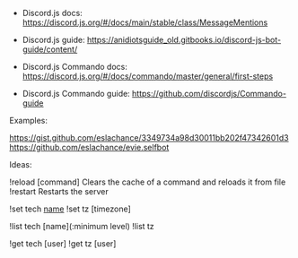 * Discord.js docs: https://discord.js.org/#/docs/main/stable/class/MessageMentions
* Discord.js guide: https://anidiotsguide_old.gitbooks.io/discord-js-bot-guide/content/

* Discord.js Commando docs: https://discord.js.org/#/docs/commando/master/general/first-steps
* Discord.js Commando guide: https://github.com/discordjs/Commando-guide

Examples:

https://gist.github.com/eslachance/3349734a98d30011bb202f47342601d3
https://github.com/eslachance/evie.selfbot

Ideas:

!reload [command]                   Clears the cache of a command and reloads it from file
!restart                            Restarts the server

!set tech [name](:level)
!set tz [timezone]

!list tech [name](:minimum level)
!list tz

!get tech [user]
!get tz [user]
